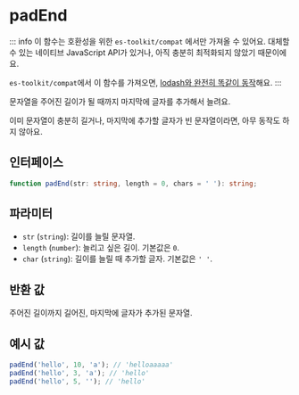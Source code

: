 # padEnd

::: info
이 함수는 호환성을 위한 `es-toolkit/compat` 에서만 가져올 수 있어요. 대체할 수 있는 네이티브 JavaScript API가 있거나, 아직 충분히 최적화되지 않았기 때문이에요.

`es-toolkit/compat`에서 이 함수를 가져오면, [lodash와 완전히 똑같이 동작](../../../compatibility.md)해요.
:::

문자열을 주어진 길이가 될 때까지 마지막에 글자를 추가해서 늘려요.

이미 문자열이 충분히 길거나, 마지막에 추가할 글자가 빈 문자열이라면, 아무 동작도 하지 않아요.

## 인터페이스

```typescript
function padEnd(str: string, length = 0, chars = ' '): string;
```

## 파라미터

- `str` (`string`): 길이를 늘릴 문자열.
- `length` (`number`): 늘리고 싶은 길이. 기본값은 `0`.
- `char` (`string`): 길이를 늘릴 때 추가할 글자. 기본값은 `' '`.

## 반환 값

주어진 길이까지 길어진, 마지막에 글자가 추가된 문자열.

## 예시 값

```javascript
padEnd('hello', 10, 'a'); // 'helloaaaaa'
padEnd('hello', 3, 'a'); // 'hello'
padEnd('hello', 5, ''); // 'hello'
```
